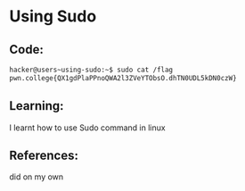 # Using Sudo
## Code:
```bash
hacker@users~using-sudo:~$ sudo cat /flag
pwn.college{QX1gdPlaPPnoQWA2l3ZVeYTObsO.dhTN0UDL5kDN0czW}
```
## Learning:
 I learnt how to use Sudo command in linux
## References:
 did on my own
